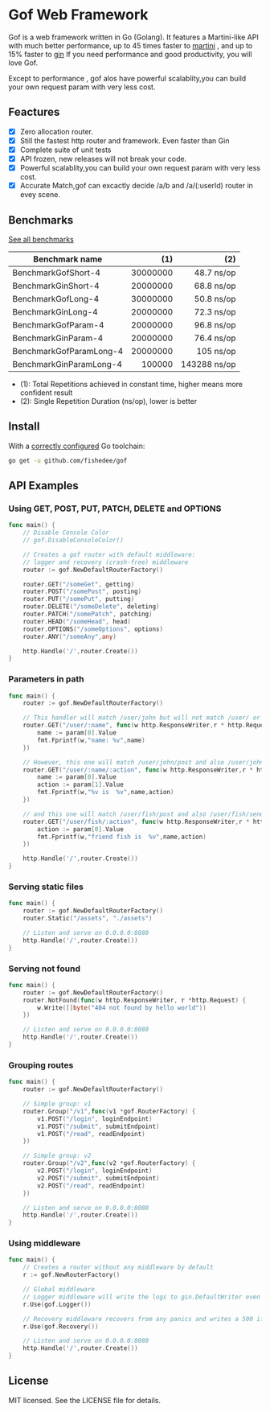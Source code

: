 # Gof Web Framework

Gof is a web framework written in Go (Golang). It features a Martini-like API with much better performance, up to 45 times faster to [martini](https://github.com/go-martini/martini) , and  up to 15% faster to [gin](https://github.com/gin-gonic/gin) If you need performance and good productivity, you will love Gof.

Except to performance , gof alos have powerful scalablity,you can build your own request param with very less cost.

## Feactures

- [x] Zero allocation router.
- [x] Still the fastest http router and framework. Even faster than Gin
- [x] Complete suite of unit tests
- [x] API frozen, new releases will not break your code.
- [x] Powerful scalablity,you can build your own request param with very less cost.
- [x] Accurate Match,gof can excactly decide /a/b and /a/(:userId) router in evey scene.

## Benchmarks

[See all benchmarks](/benchmark_test.go)

Benchmark name                              | (1)        | (2)         |
--------------------------------------------|-----------:|------------:|
BenchmarkGofShort-4                  | 30000000  |  48.7 ns/op |
BenchmarkGinShort-4                  | 20000000  |  68.8 ns/op |
BenchmarkGofLong-4                  | 30000000  |   50.8 ns/op |
BenchmarkGinLong-4                  | 20000000  |  72.3 ns/op |
BenchmarkGofParam-4                  | 20000000  |  96.8 ns/op |
BenchmarkGinParam-4                  | 20000000  |  76.4 ns/op |
BenchmarkGofParamLong-4                  | 20000000  |  105  ns/op |
BenchmarkGinParamLong-4                  | 100000  |  143288  ns/op |

- (1): Total Repetitions achieved in constant time, higher means more confident result
- (2): Single Repetition Duration (ns/op), lower is better

## Install

With a [correctly configured](https://golang.org/doc/install#testing) Go toolchain:

```sh
go get -u github.com/fishedee/gof
```

## API Examples

### Using GET, POST, PUT, PATCH, DELETE and OPTIONS

```go
func main() {
    // Disable Console Color
    // gof.DisableConsoleColor()

    // Creates a gof router with default middleware:
    // logger and recovery (crash-free) middleware
    router := gof.NewDefaultRouterFactory()

    router.GET("/someGet", getting)
    router.POST("/somePost", posting)
    router.PUT("/somePut", putting)
    router.DELETE("/someDelete", deleting)
    router.PATCH("/somePatch", patching)
    router.HEAD("/someHead", head)
    router.OPTIONS("/someOptions", options)
    router.ANY("/someAny",any)

    http.Handle('/',router.Create())
}
```

### Parameters in path

```go
func main() {
    router := gof.NewDefaultRouterFactory()

    // This handler will match /user/john but will not match /user/ or /user
    router.GET("/user/:name", func(w http.ResponseWriter,r * http.Request,param gof.RouterParam) {
        name := param[0].Value
        fmt.Fprintf(w,"name: %v",name)
    })

    // However, this one will match /user/john/post and also /user/john/send
    router.GET("/user/:name/:action", func(w http.ResponseWriter,r * http.Request,param gof.RouterParam) {
        name := param[0].Value
        action := param[1].Value
        fmt.Fprintf(w,"%v is  %v",name,action)
    })

    // and this one will match /user/fish/post and also /user/fish/send
    router.GET("/user/fish/:action", func(w http.ResponseWriter,r * http.Request,param gof.RouterParam) {
        action := param[0].Value
        fmt.Fprintf(w,"friend fish is  %v",name,action)
    })

    http.Handle('/',router.Create())
}
```

### Serving static files

```go
func main() {
    router := gof.NewDefaultRouterFactory()
    router.Static("/assets", "./assets")

    // Listen and serve on 0.0.0.0:8080
    http.Handle('/',router.Create())
}
```

### Serving not found

```go
func main() {
    router := gof.NewDefaultRouterFactory()
    router.NotFound(func(w http.ResponseWriter, r *http.Request) {
    	w.Write([]byte("404 not found by hello world"))
    })

    // Listen and serve on 0.0.0.0:8080
    http.Handle('/',router.Create())
}
```

### Grouping routes

```go
func main() {
    router := gof.NewDefaultRouterFactory()

    // Simple group: v1
    router.Group("/v1",func(v1 *gof.RouterFactory) {
    	v1.POST("/login", loginEndpoint)
        v1.POST("/submit", submitEndpoint)
        v1.POST("/read", readEndpoint)
    })

    // Simple group: v2
    router.Group("/v2",func(v2 *gof.RouterFactory) {
    	v2.POST("/login", loginEndpoint)
        v2.POST("/submit", submitEndpoint)
        v2.POST("/read", readEndpoint)
    })

    // Listen and serve on 0.0.0.0:8080
    http.Handle('/',router.Create())
}
```


### Using middleware

```go
func main() {
    // Creates a router without any middleware by default
    r := gof.NewRouterFactory()

    // Global middleware
    // Logger middleware will write the logs to gin.DefaultWriter even if you set with GIN_MODE=release.
    r.Use(gof.Logger())

    // Recovery middleware recovers from any panics and writes a 500 if there was one.
    r.Use(gof.Recovery())

    // Listen and serve on 0.0.0.0:8080
    http.Handle('/',router.Create())
}
```

## License

MIT licensed. See the LICENSE file for details.